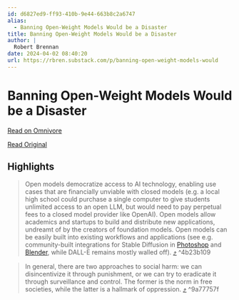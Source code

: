 ```yaml
---
id: d6827ed9-ff93-410b-9e44-663b8c2a6747
alias:
  - Banning Open-Weight Models Would be a Disaster
title: Banning Open-Weight Models Would be a Disaster
author: |
  Robert Brennan
date: 2024-04-02 08:40:20
url: https://rbren.substack.com/p/banning-open-weight-models-would
---
```


# Banning Open-Weight Models Would be a Disaster

[Read on Omnivore](https://omnivore.app/me/banning-open-weight-models-would-be-a-disaster-18e9dc07736)

[Read Original](https://rbren.substack.com/p/banning-open-weight-models-would)

## Highlights

> Open models democratize access to AI technology, enabling use cases that are financially unviable with closed models (e.g. a local high school could purchase a single computer to give students unlimited access to an open LLM, but would need to pay perpetual fees to a closed model provider like OpenAI). Open models allow academics and startups to build and distribute new applications, undreamt of by the creators of foundation models. Open models can be easily built into existing workflows and applications (see e.g. community-built integrations for Stable Diffusion in [Photoshop](https://github.com/AbdullahAlfaraj/Auto-Photoshop-StableDiffusion-Plugin) and [Blender](https://github.com/benrugg/AI-Render), while DALL-E remains mostly walled off). [⤴️](https://omnivore.app/me/banning-open-weight-models-would-be-a-disaster-18e9dc07736#4b23b109-fa76-4f37-a7d4-202d81491638)  ^4b23b109

> In general, there are two approaches to social harm: we can disincentivize it through punishment, or we can try to eradicate it through surveillance and control. The former is the norm in free societies, while the latter is a hallmark of oppression. [⤴️](https://omnivore.app/me/banning-open-weight-models-would-be-a-disaster-18e9dc07736#9a77757f-56c9-4077-9837-4d2983bf5979)  ^9a77757f

